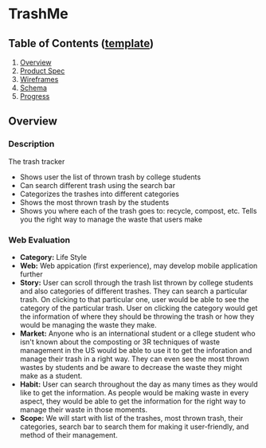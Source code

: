 # TrashMe
## Table of Contents ([template](https://hackmd.io/EDetK-zSSNWr8AvLt3VAcw#Product-Spec))
1. [Overview](#Overview)
2. [Product Spec](#Product-Spec)
3. [Wireframes](#Wireframes)
4. [Schema](#Schema)
5. [Progress](#Progress)

## Overview
### Description
The trash tracker 
- Shows user the list of thrown trash by college students
- Can search different trash using the search bar
- Categorizes the trashes into different categories
- Shows the most thrown trash by the students
- Shows you where each of the trash goes to: recycle, compost, etc. Tells you the right way to manage the waste that users make


### Web Evaluation

- **Category:** Life Style
- **Web:** Web appication (first experience), may develop mobile application further
- **Story:** User can scroll through the trash list thrown by college students and also categories of different trashes. They can search  a particular trash. On clicking to that particular one, user would be able to see the category of the particular trash. User on clicking the category would get the information of where they should be throwing the trash or how they would be managing the waste they make.
- **Market:** Anyone who is an international student or a cllege student who isn't known about the composting or 3R techniques of waste management in the US would be able to use it to get the inforation and manage their trash in a right way. They can even see the most thrown wastes by students and be aware to decrease the waste they might make as a student.
- **Habit:** User can search throughout the day as many times as they would like to get the information. As people would be making waste in every aspect, they would be able to get the information for the right way to manage their waste in those moments.
- **Scope:** We will start with list of the trashes, most thrown trash, their categories, search bar to search them for making it user-friendly, and method of their management.
